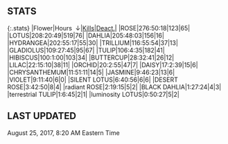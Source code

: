 
## STATS

{:.stats}
|<span class="stat_header">Flower</span>|<span class="stat_header stat_hours stat_sorted">Hours &nbsp;&darr;</span>|<span class="stat_header stat_kills"><a href="https://tankpit-flowers.github.io/stats-kills">Kills</a></span>|<span class="stat_header stat_deactivated"><a href="https://tankpit-flowers.github.io/stats-deact">Deact.</a></span>|
|<span class="red">ROSE</span><span class="awards-container"><span class="awards-sprite a0-3"></span><span class="awards-sprite a1-1"></span><span class="awards-sprite a2-2"></span><span class="awards-sprite a3-2"></span><span class="awards-sprite a5-2"></span><span class="awards-sprite a7-1"></span><span class="awards-sprite a8-1"></span></span>|<span class="stat stat_hours stat_sorted">276:50:18</span>|<span class="stat stat_kills">123</span>|<span class="stat stat_deactivated">65</span>|
|<span class="red">LOTUS</span><span class="awards-container"><span class="awards-sprite a0-3"></span><span class="awards-sprite a1-3"></span><span class="awards-sprite a2-2"></span><span class="awards-sprite a3-2"></span><span class="awards-sprite a5-2"></span></span>|<span class="stat stat_hours stat_sorted">208:20:49</span>|<span class="stat stat_kills">519</span>|<span class="stat stat_deactivated">76</span>|
|<span class="red">DAHLIA</span><span class="awards-container"><span class="awards-sprite a0-3"></span><span class="awards-sprite a1-1"></span><span class="awards-sprite a3-2"></span><span class="awards-sprite a5-2"></span></span>|<span class="stat stat_hours stat_sorted">205:48:03</span>|<span class="stat stat_kills">156</span>|<span class="stat stat_deactivated">16</span>|
|<span class="red">HYDRANGEA</span><span class="awards-container"><span class="awards-sprite a0-3"></span><span class="awards-sprite a2-1"></span><span class="awards-sprite a3-2"></span><span class="awards-sprite a4-3"></span><span class="awards-sprite a5-3"></span></span>|<span class="stat stat_hours stat_sorted">202:55:17</span>|<span class="stat stat_kills">55</span>|<span class="stat stat_deactivated">30</span>|
|<span class="red">TRILLIUM</span><span class="awards-container"><span class="awards-sprite a0-3"></span><span class="awards-sprite a3-1"></span><span class="awards-sprite a4-3"></span><span class="awards-sprite a5-2"></span><span class="awards-sprite a7-1"></span></span>|<span class="stat stat_hours stat_sorted">116:55:54</span>|<span class="stat stat_kills">37</span>|<span class="stat stat_deactivated">13</span>|
|<span class="red">GLADIOLUS</span><span class="awards-container"><span class="awards-sprite a0-3"></span><span class="awards-sprite a2-2"></span><span class="awards-sprite a3-1"></span><span class="awards-sprite a5-3"></span></span>|<span class="stat stat_hours stat_sorted">109:27:45</span>|<span class="stat stat_kills">95</span>|<span class="stat stat_deactivated">67</span>|
|<span class="red">TULIP</span><span class="awards-container"><span class="awards-sprite a0-3"></span><span class="awards-sprite a1-1"></span><span class="awards-sprite a2-1"></span><span class="awards-sprite a3-1"></span><span class="awards-sprite a5-1"></span></span>|<span class="stat stat_hours stat_sorted">106:4:35</span>|<span class="stat stat_kills">182</span>|<span class="stat stat_deactivated">41</span>|
|<span class="red">HIBISCUS</span><span class="awards-container"><span class="awards-sprite a0-3"></span><span class="awards-sprite a1-1"></span><span class="awards-sprite a2-1"></span><span class="awards-sprite a3-1"></span><span class="awards-sprite a5-1"></span></span>|<span class="stat stat_hours stat_sorted">100:1:00</span>|<span class="stat stat_kills">103</span>|<span class="stat stat_deactivated">34</span>|
|<span class="red">BUTTERCUP</span><span class="awards-container"><span class="awards-sprite a0-3"></span></span>|<span class="stat stat_hours stat_sorted">28:32:41</span>|<span class="stat stat_kills">26</span>|<span class="stat stat_deactivated">12</span>|
|<span class="red">LILAC</span><span class="awards-container"><span class="awards-sprite a0-3"></span><span class="awards-sprite a5-2"></span></span>|<span class="stat stat_hours stat_sorted">22:15:10</span>|<span class="stat stat_kills">38</span>|<span class="stat stat_deactivated">11</span>|
|<span class="red">ORCHID</span><span class="awards-container"><span class="awards-sprite a0-3"></span></span>|<span class="stat stat_hours stat_sorted">20:2:55</span>|<span class="stat stat_kills">47</span>|<span class="stat stat_deactivated">7</span>|
|<span class="red">DAISY</span><span class="awards-container"><span class="awards-sprite a0-3"></span><span class="awards-sprite a5-2"></span></span>|<span class="stat stat_hours stat_sorted">17:2:39</span>|<span class="stat stat_kills">15</span>|<span class="stat stat_deactivated">6</span>|
|<span class="red">CHRYSANTHEMUM</span><span class="awards-container"><span class="awards-sprite a0-3"></span><span class="awards-sprite a1-1"></span><span class="awards-sprite a5-3"></span><span class="awards-sprite a7-1"></span></span>|<span class="stat stat_hours stat_sorted">11:51:11</span>|<span class="stat stat_kills">14</span>|<span class="stat stat_deactivated">5</span>|
|<span class="red">JASMINE</span><span class="awards-container"><span class="awards-sprite a0-3"></span><span class="awards-sprite a5-1"></span></span>|<span class="stat stat_hours stat_sorted">9:46:23</span>|<span class="stat stat_kills">13</span>|<span class="stat stat_deactivated">6</span>|
|<span class="red">VIOLET</span><span class="awards-container"><span class="awards-sprite a0-3"></span><span class="awards-sprite a5-2"></span></span>|<span class="stat stat_hours stat_sorted">9:11:40</span>|<span class="stat stat_kills">6</span>|<span class="stat stat_deactivated">0</span>|
|<span class="orange">SILENT LOTUS</span><span class="awards-container"><span class="awards-sprite a0-3"></span><span class="awards-sprite a5-2"></span></span>|<span class="stat stat_hours stat_sorted">6:40:56</span>|<span class="stat stat_kills">6</span>|<span class="stat stat_deactivated">6</span>|
|<span class="orange">DESERT ROSE</span><span class="awards-container"><span class="awards-sprite a0-3"></span><span class="awards-sprite a5-3"></span></span>|<span class="stat stat_hours stat_sorted">3:42:50</span>|<span class="stat stat_kills">8</span>|<span class="stat stat_deactivated">4</span>|
|<span class="purple">radiant ROSE</span><span class="awards-container"><span class="awards-sprite a0-3"></span><span class="awards-sprite a5-2"></span></span>|<span class="stat stat_hours stat_sorted">2:19:15</span>|<span class="stat stat_kills">5</span>|<span class="stat stat_deactivated">2</span>|
|<span class="orange">BLACK DAHLIA</span><span class="awards-container"><span class="awards-sprite a0-2"></span></span>|<span class="stat stat_hours stat_sorted">1:27:24</span>|<span class="stat stat_kills">4</span>|<span class="stat stat_deactivated">3</span>|
|<span class="purple">terrestrial TULIP</span><span class="awards-container"><span class="awards-sprite a0-1"></span><span class="awards-sprite a5-3"></span></span>|<span class="stat stat_hours stat_sorted">1:6:45</span>|<span class="stat stat_kills">2</span>|<span class="stat stat_deactivated">1</span>|
|<span class="purple">luminosity LOTUS</span><span class="awards-container"><span class="awards-sprite a5-1"></span></span>|<span class="stat stat_hours stat_sorted">0:50:27</span>|<span class="stat stat_kills">5</span>|<span class="stat stat_deactivated">2</span>|

## LAST UPDATED

<span class="last_updated">August 25, 2017, 8:20 AM Eastern Time</span>